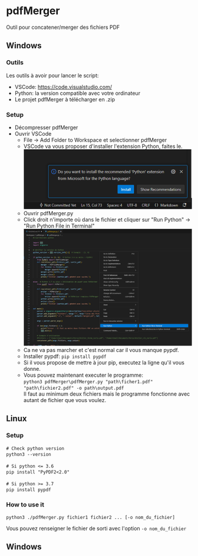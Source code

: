 # pdfMerger
Outil pour concatener/merger des fichiers PDF

## Windows
### Outils
Les outils à avoir pour lancer le script:
- VSCode: https://code.visualstudio.com/
- Python: la version compatible avec votre ordinateur
- Le projet pdfMerger à télécharger en .zip

### Setup
- Décompresser pdfMerger
- Ouvrir VSCode
    - File -> Add Folder to Workspace et selectionner pdfMerger
    - VSCode va vous proposer d'installer l'extension Python, faites le.
![Python_extension](ressources/Python_extension.PNG)
    - Ouvrir pdfMerger.py
    - Click droit n'importe où dans le fichier et cliquer sur "Run Python" -> "Run Python File in Terminal"
![Run_python](ressources/Run_python_terminal.PNG)
    - Ca ne va pas marcher et c'est normal car il vous manque pypdf.
    - Installer pypdf: `pip install pypdf`
    - Si il vous propose de mettre à jour pip, executez la ligne qu'il vous donne.
    - Vous pouvez maintenant executer le programme:  
`python3 pdfMerger\pdfMerger.py "path\ficher1.pdf" "path\fichier2.pdf" -o path\output.pdf`  
Il faut au minimum deux fichiers mais le programme fonctionne avec autant de fichier que vous voulez.


## Linux
### Setup
```
# Check python version
python3 --version

# Si python <= 3.6
pip install "PyPDF2<2.0"

# Si python >= 3.7
pip install pypdf
```

### How to use it
```
python3 ./pdfMerger.py fichier1 fichier2 ... [-o nom_du_fichier] 
```

Vous pouvez renseigner le fichier de sorti avec l'option `-o nom_du_fichier` 

## Windows
